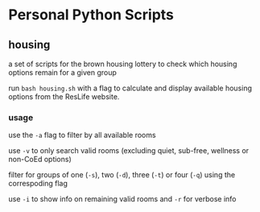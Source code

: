 # Personal Python Scripts

## housing
a set of scripts for the brown housing lottery to check which housing options remain for a given group

run `bash housing.sh` with a flag to calculate and display available housing options from the ResLife website.

### usage
use the `-a` flag to filter by all available rooms

use `-v` to only search valid rooms (excluding quiet, sub-free, wellness or non-CoEd options)

filter for groups of one (`-s`), two (`-d`), three (`-t`) or four (`-q`) using the correspoding flag

use `-i` to show info on remaining valid rooms and `-r` for verbose info 
